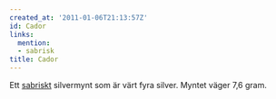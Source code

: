 ```yaml
---
created_at: '2011-01-06T21:13:57Z'
id: Cador
links:
  mention:
  - sabrisk
title: Cador
---
```


Ett [sabriskt] silvermynt som är värt fyra silver. Myntet väger 7,6 gram.

  [sabriskt]: sabrisk
